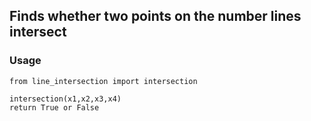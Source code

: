 ## Finds whether two points on the number lines intersect


### Usage

```
from line_intersection import intersection

intersection(x1,x2,x3,x4)
return True or False
```